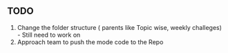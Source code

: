 ## TODO
1. Change the folder structure ( parents like Topic wise, weekly challeges) - Still need to work on
2. Approach team to push the mode code to the Repo